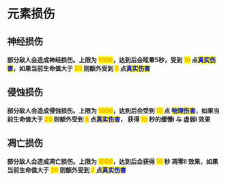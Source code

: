 # 元素损伤

## 神经损伤

#### 部分敌人会造成神经损伤。上限为 <mark style="color:orange;">1000</mark>，达到后会眩晕5秒，受到 <mark style="color:orange;">10</mark> 点<mark style="color:blue;">真实伤害</mark>，如果当前生命值大于 <mark style="color:orange;">20</mark> 则额外受到 <mark style="color:orange;">8</mark> 点<mark style="color:blue;">真实伤害</mark>

## 侵蚀损伤

#### 部分敌人会造成侵蚀损伤。上限为 <mark style="color:orange;">1000</mark>，达到后会受到 <mark style="color:orange;">10</mark> 点 <mark style="color:blue;">物理伤害</mark>，如果当前生命值大于 <mark style="color:orange;">20</mark> 则额外受到 <mark style="color:orange;">8</mark> 点<mark style="color:blue;">真实伤害</mark>， 获得 <mark style="color:orange;">10</mark> 秒的缓慢I 与 虚弱I 效果

## 凋亡损伤

#### 部分敌人会造成凋亡损伤。上限为 <mark style="color:orange;">1000</mark>，达到后会获得 <mark style="color:orange;">10</mark> 秒 凋零II 效果，如果当前生命值大于 <mark style="color:orange;">20</mark> 则额外受到 <mark style="color:orange;">2</mark> 点<mark style="color:blue;">真实伤害</mark>
